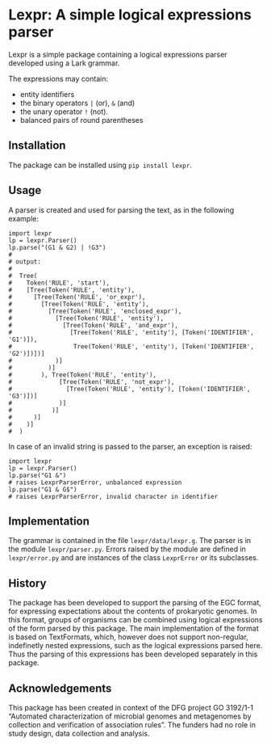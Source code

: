 # Lexpr: A simple logical expressions parser

Lexpr is a simple package containing a
logical expressions parser developed using a Lark grammar.

The expressions may contain:
- entity identifiers
- the binary operators ``|`` (or), ``&`` (and)
- the unary operator ``!`` (not).
- balanced pairs of round parentheses

## Installation

The package can be installed using ``pip install lexpr``.

## Usage

A parser is created and used for parsing the text, as in the
following example:
```
import lexpr
lp = lexpr.Parser()
lp.parse("(G1 & G2) | !G3")
#
# output:
#
#  Tree(
#    Token('RULE', 'start'),
#    [Tree(Token('RULE', 'entity'),
#      [Tree(Token('RULE', 'or_expr'),
#        [Tree(Token('RULE', 'entity'),
#          [Tree(Token('RULE', 'enclosed_expr'),
#            [Tree(Token('RULE', 'entity'),
#              [Tree(Token('RULE', 'and_expr'),
#                [Tree(Token('RULE', 'entity'), [Token('IDENTIFIER', 'G1')]),
#                 Tree(Token('RULE', 'entity'), [Token('IDENTIFIER', 'G2')])])]
#            )]
#          )]
#        ), Tree(Token('RULE', 'entity'),
#             [Tree(Token('RULE', 'not_expr'),
#               [Tree(Token('RULE', 'entity'), [Token('IDENTIFIER', 'G3')])]
#             )]
#           )]
#      )]
#    )]
#  )

```

In case of an invalid string is passed to the parser, an
exception is raised:
```
import lexpr
lp = lexpr.Parser()
lp.parse("G1 &")
# raises LexprParserError, unbalanced expression
lp.parse("G1 & G$")
# raises LexprParserError, invalid character in identifier
```

## Implementation

The grammar is contained in the file ``lexpr/data/lexpr.g``.
The parser is in the module ``lexpr/parser.py``.
Errors raised by the module are defined in ``lexpr/error.py``
and are instances of the class ``LexprError`` or its
subclasses.

## History

The package has been developed to support the parsing of the EGC format, for
expressing expectations about the contents of prokaryotic genomes. In this
format, groups of organisms can be combined using logical expressions of the
form parsed by this package. The main implementation of the format is based on
TextFormats, which, however does not support non-regular, indefinetly nested
expressions, such as the logical expressions parsed here. Thus the parsing of
this expressions has been developed separately in this package.

## Acknowledgements

This package has been created in context of the DFG project GO 3192/1-1
“Automated characterization of microbial genomes and metagenomes by collection
and verification of association rules”. The funders had no role in study
design, data collection and analysis.

